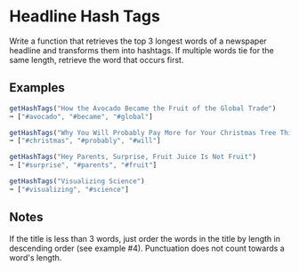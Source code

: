 # Headline Hash Tags

Write a function that retrieves the top 3 longest words of a newspaper headline and transforms them into hashtags. If multiple words tie for the same length, retrieve the word that occurs first.

## Examples
```javascript
getHashTags("How the Avocado Became the Fruit of the Global Trade")
➞ ["#avocado", "#became", "#global"]

getHashTags("Why You Will Probably Pay More for Your Christmas Tree This Year")
➞ ["#christmas", "#probably", "#will"]

getHashTags("Hey Parents, Surprise, Fruit Juice Is Not Fruit")
➞ ["#surprise", "#parents", "#fruit"]

getHashTags("Visualizing Science")
➞ ["#visualizing", "#science"]
```

## Notes
If the title is less than 3 words, just order the words in the title by length in descending order (see example #4).
Punctuation does not count towards a word's length.
